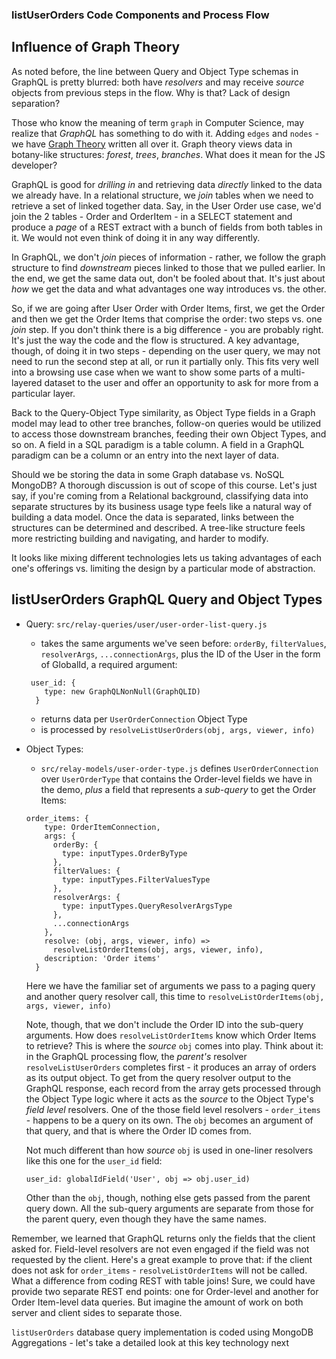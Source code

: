 ### listUserOrders Code Components and Process Flow


## Influence of Graph Theory

As noted before, the line between Query and Object Type schemas in GraphQL is pretty blurred: both have *resolvers* and may receive *source* objects from previous steps in the flow. Why is that? Lack of design separation?

Those who know the meaning of term `graph` in Computer Science, may realize that *GraphQL* has something to do with it. Adding `edges` and `nodes` - we have [Graph Theory](https://en.wikipedia.org/wiki/Graph_theory) written all over it. Graph theory views data in botany-like structures: *forest*, *trees*, *branches*. What does it mean for the JS developer? 

GraphQL is good for *drilling in* and retrieving data *directly* linked to the data we already have. In a relational structure, we *join* tables when we need to retrieve a set of linked together data. Say, in the User Order use case, we'd join the 2 tables - Order and OrderItem - in a SELECT statement and produce a *page* of a REST extract with a bunch of fields from both tables in it. We would not even think of doing it in any way differently.

In GraphQL, we don't *join* pieces of information - rather, we follow the graph structure to find *downstream* pieces linked to those that we pulled earlier. In the end, we get the same data out, don't be fooled about that. It's just about *how* we get the data and what advantages one way introduces vs. the other.

So, if we are going after User Order with Order Items, first, we get the Order and then we get the Order Items that comprise the order: two steps vs. one *join* step. If you don't think there is a big difference - you are probably right. It's just the way the code and the flow is structured. A key advantage, though, of doing it in two steps - depending on the user query, we may not need to run the second step at all, or run it partially only. This fits very well into a browsing use case when we want to show some parts of a multi-layered dataset to the user and offer an opportunity to ask for more from a particular layer.

Back to the Query-Object Type similarity, as Object Type fields in a Graph model may lead to other tree branches, follow-on queries would be utilized to access those downstream branches, feeding their own Object Types, and so on. A field in a SQL paradigm is a table column. A field in a GraphQL paradigm can be a column or an entry into the next layer of data. 

Should we be storing the data in some Graph database vs. NoSQL MongoDB? A thorough discussion is out of scope of this course. Let's just say, if you're coming from a Relational background, classifying data into separate structures by its business usage type feels like a natural way of building a data model. Once the data is separated, links between the structures can be determined and described. A tree-like structure feels more restricting building and navigating, and harder to modify.

It looks like mixing different technologies lets us taking advantages of each one's offerings vs. limiting the design by a particular mode of abstraction.
 

## listUserOrders GraphQL Query and Object Types

- Query: `src/relay-queries/user/user-order-list-query.js`
  * takes the same arguments we've seen before: `orderBy`, `filterValues`, `resolverArgs`, `...connectionArgs`, plus the ID of the User in the form of GlobalId, a required argument:

  ```
   user_id: {
      type: new GraphQLNonNull(GraphQLID)
    }
  ```

  * returns data per `UserOrderConnection` Object Type
  * is processed by `resolveListUserOrders(obj, args, viewer, info)`
- Object Types:
  * `src/relay-models/user-order-type.js` defines `UserOrderConnection` over `UserOrderType` that contains the Order-level fields we have in the demo, *plus* a field that represents a *sub-query* to get the Order Items:

  ```
  order_items: {
      type: OrderItemConnection,
      args: {
        orderBy: {
          type: inputTypes.OrderByType
        },
        filterValues: {
          type: inputTypes.FilterValuesType
        },
        resolverArgs: {
          type: inputTypes.QueryResolverArgsType
        },
        ...connectionArgs
      },
      resolve: (obj, args, viewer, info) =>
        resolveListOrderItems(obj, args, viewer, info),
      description: 'Order items'
    }
  ```

  Here we have the familiar set of arguments we pass to a paging query and another query resolver call, this time to `resolveListOrderItems(obj, args, viewer, info)`
  
  Note, though, that we don't include the Order ID into the sub-query arguments. How does `resolveListOrderItems` know which Order Items to retrieve? This is where the *source* `obj` comes into play. Think about it: in the GraphQL processing flow, the *parent's* resolver `resolveListUserOrders` completes first - it produces an array of orders as its output object. To get from the query resolver output to the GraphQL response, each record from the array gets processed through the Object Type logic where it acts as the *source* to the Object Type's *field level* resolvers. One of the those field level resolvers - `order_items` - happens to be a query on its own. The `obj` becomes an argument of that query, and that is where the Order ID comes from. 
  
  Not much different than how *source* `obj` is used in one-liner resolvers like this one for the `user_id` field:

  ```
  user_id: globalIdField('User', obj => obj.user_id)
  ```
  
  Other than the `obj`, though, nothing else gets passed from the parent query down. All the sub-query arguments are separate from those for the parent query, even though they have the same names.


Remember, we learned that GraphQL returns only the fields that the client asked for. Field-level resolvers are not even engaged if the field was not requested by the client. Here's a great example to prove that: if the client does not ask for `order_items` - `resolveListOrderItems` will not be called. What a difference from coding REST with table joins! Sure, we could have provide two separate REST end points: one for Order-level and another for Order Item-level data queries. But imagine the amount of work on both server and client sides to separate those. 


`listUserOrders` database query implementation is coded using MongoDB Aggregations - let's take a detailed look at this key technology next